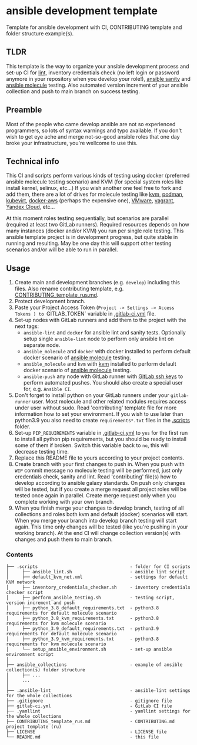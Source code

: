 # ansible development template

Template for ansible development with CI, CONTRIBUTING template and folder structure example(s).

## TLDR

This template is the way to organize your ansible development process and set-up CI for 
[lint](https://ansible-lint.readthedocs.io/), inventory credentials check (no left login or password anymore in your
repository when you develop your role!),
[ansible sanity](https://docs.ansible.com/ansible/latest/dev_guide/testing_sanity.html) and
[ansible molecule](https://molecule.readthedocs.io/en/latest/) testing. Also automated version increment of your
ansible collection and push to main branch on success testing.

## Preamble

Most of the people who came develop ansible are not so experienced programmers, so lots of syntax warnings and typo
available. If you don't wish to get eye ache and merge not-so-good ansible roles that one day broke your infrastructure,
you're wellcome to use this.

## Technical info

This CI and scripts perform various kinds of testing using docker (preferred ansible molecule testing scenario) and KVM
(for special system roles like install kernel, selinux, etc...) If you wish another one feel free to fork and add them,
there are a lot of drives for molecule testing like 
[kvm](https://github.com/alexanderbazhenoff/molecule-libvirt-delegated),
[podman](https://github.com/ansible-community/molecule-podman),
[kubevirt](https://github.com/ansible-community/molecule-kubevirt),
[docker-aws](https://github.com/jonashackt/molecule-ansible-docker-aws) (perhaps the expensive one), 
[VMware](https://github.com/ansible-community/molecule-vmware), 
[vagrant](https://github.com/ansible-community/molecule-vagrant), 
[Yandex Cloud](https://github.com/arenadata/ansible-module-yandex-cloud), etc...

At this moment roles testing sequentially, but scenarios are parallel (required at least two GitLab runners). Required 
resources depends on how many instances (docker and/or KVM) you run per single role testing. This ansible template 
project is in development progress, but quite stable in running and resulting. May be one day this will support other 
testing scenarios and/or will be able to run in parallel.

## Usage

1. Create main and development branches (e.g. `develop`) including this files. Also rename contributing template, e.g.
[CONTRIBUTING_template_rus.md](CONTRIBUTING_template_rus.md).
2. Protect development branch.
3. Paste your Project Access Token (`Project -> Settings -> Access Tokens ) to `GITLAB_TOKEN` variable in 
[.gitlab-ci.yml](.gitlab-ci.yml) file.
4. Set-up nodes with GitLab runners and add them to the project with the next tags:
   - `ansible-lint` and `docker` for ansible lint and sanity tests. Optionally setup single `ansible-lint` node to 
   perform only ansible lint on separate node.
   - `ansible_molecule` and `docker` with docker installed to perform default docker scenario of 
   [ansible molecule](https://molecule.readthedocs.io/en/latest/) testing.
   - `ansible_molecule` and `kvm` with [kvm](https://en.wikipedia.org/wiki/Kernel-based_Virtual_Machine) installed to
   perform default docker scenario of [ansible molecule](https://molecule.readthedocs.io/en/latest/) testing.
   - `ansible-push` any node with GitLab runner with [GitLab ssh keys](https://docs.gitlab.com/ee/user/ssh.html) to
   perform automated pushes. You should also create a special user for, e.g. `Ansible CI`.
5. Don't forget to install python on your GitLab runners under your `gitlab-runner` user. Most molecule and other 
related modules requires access under user without sudo. Read 'contributing' template file for more information how to 
set your environment. If you wish to use later than python3.9 you also need to create `requirements*.txt` files in the
[.scripts](.scripts) folder.
6. Set-up `PIP_REQUIREMENTS` variable in [.gitlab-ci.yml](.gitlab-ci.yml) to `yes` for the first run to install all 
python pip requirements, but you should be ready to install some of them if broken. Switch this variable back to `no`,
this will decrease testing time.
7. Replace this README file to yours according to your project contents.
8. Create branch with your first changes to push in. When you push with `WIP` commit message no molecule testing will be 
performed, just only credentials check, sanity and lint. Read 'contributing' file(s) how to develop according to ansible
galaxy standards. On push only changes will be tested, but if you create a merge request all project roles will be 
tested once again in parallel. Create merge request only when you complete working with your own branch. 
9. When you finish merge your changes to develop branch, testing of all collections and roles both kvm and default
(docker) scenarios will start. When you merge your branch into develop branch testing will start again. This time only
changes will be tested (like you're pushing in your working branch). At the end CI will change collection version(s)
with changes and push them to main branch.

### Contents

```
├── .scripts                                   - folder for CI scripts
│     ├── ansible_lint.sh                      - ansible lint script
│     ├── default_kvm_net.xml                  - settings for default KVM network
│     ├── inventory_credentials_checker.sh     - inventory credentials checker script
│     ├── perform_ansible_testing.sh           - testing script, version increment and push
│     ├── python_3.8_default_requirements.txt  - python3.8 requirements for default molecule scenario
│     ├── python_3.8_kvm_requirements.txt      - python3.8 requirements for kvm molecule scenario
│     ├── python_3.9_default_requirements.txt  - python3.9 requirements for default molecule scenario
│     ├── python_3.9_kvm_requirements.txt      - python3.8 requirements for kvm molecule scenario
│     └── setup_ansible_environment.sh         - set-up ansible enviromnent script
│
├── ansible_collections                        - example of ansible collection(s) folder structure
│     ├── ...
│     ...
│
├── .ansible-lint                              - ansible-lint settings for the whole collections
├── .gitignore                                 - gitignore file
├── gitlab-ci.yml                              - GitLab CI file
├── .yamllint                                  - yamllint settings for the whole collections
├── CONTRIBUTING_template_rus.md               - CONTRIBUTING.md project template (ru)
├── LICENSE                                    - LICENSE file
└── README.md                                  - this file
```
